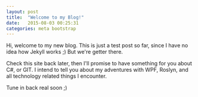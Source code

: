 ```yaml
---
layout: post
title:  "Welcome to my Blog!"
date:   2015-08-03 00:25:31
categories: meta bootstrap
---
```

Hi, welcome to my new blog. This is just a test post so far, since I have no idea how Jekyll works ;) But we're getter there.

Check this site back later, then I'll promise to have something for you about C#, or GIT. I intend to tell you about my adventures with WPF, Roslyn, and all technology related things I encounter.

Tune in back real soon ;)
